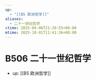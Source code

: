 ```yaml
---
up:
  - "[[B5 欧洲哲学]]"
aliases:
  - 二十一世纪哲学
ctime: 2025-04-06T21:20:55+08:00
mtime: 2025-10-01T11:41:36+08:00
---
```


# B506 二十一世纪哲学

- up: [[B5 欧洲哲学]]
